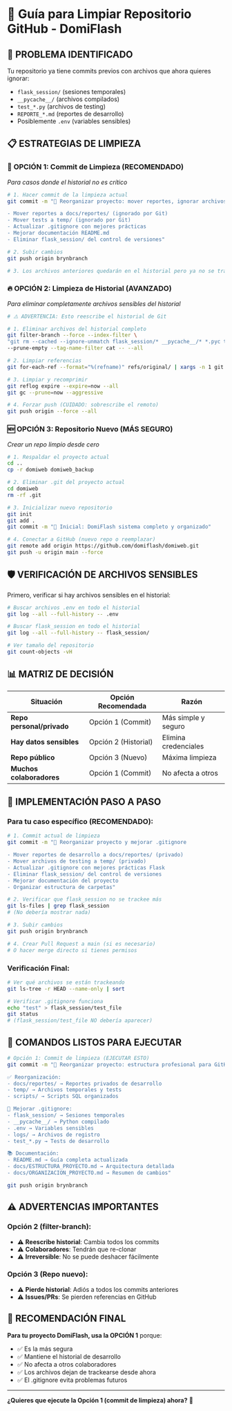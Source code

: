 # 🧹 Guía para Limpiar Repositorio GitHub - DomiFlash

## 🚨 **PROBLEMA IDENTIFICADO**
Tu repositorio ya tiene commits previos con archivos que ahora quieres ignorar:
- `flask_session/` (sesiones temporales)
- `__pycache__/` (archivos compilados)
- `test_*.py` (archivos de testing)
- `REPORTE_*.md` (reportes de desarrollo)
- Posiblemente `.env` (variables sensibles)

## 📋 **ESTRATEGIAS DE LIMPIEZA**

### 🎯 **OPCIÓN 1: Commit de Limpieza (RECOMENDADO)**
*Para casos donde el historial no es crítico*

```bash
# 1. Hacer commit de la limpieza actual
git commit -m "🧹 Reorganizar proyecto: mover reportes, ignorar archivos temporales

- Mover reportes a docs/reportes/ (ignorado por Git)
- Mover tests a temp/ (ignorado por Git)  
- Actualizar .gitignore con mejores prácticas
- Mejorar documentación README.md
- Eliminar flask_session/ del control de versiones"

# 2. Subir cambios
git push origin brynbranch

# 3. Los archivos anteriores quedarán en el historial pero ya no se trackearán
```

### 🔥 **OPCIÓN 2: Limpieza de Historial (AVANZADO)**
*Para eliminar completamente archivos sensibles del historial*

```bash
# ⚠️ ADVERTENCIA: Esto reescribe el historial de Git

# 1. Eliminar archivos del historial completo
git filter-branch --force --index-filter \
"git rm --cached --ignore-unmatch flask_session/* __pycache__/* *.pyc test_*.py REPORTE_*.md" \
--prune-empty --tag-name-filter cat -- --all

# 2. Limpiar referencias
git for-each-ref --format="%(refname)" refs/original/ | xargs -n 1 git update-ref -d

# 3. Limpiar y recomprimir
git reflog expire --expire=now --all
git gc --prune=now --aggressive

# 4. Forzar push (CUIDADO: sobrescribe el remoto)
git push origin --force --all
```

### 🆕 **OPCIÓN 3: Repositorio Nuevo (MÁS SEGURO)**
*Crear un repo limpio desde cero*

```bash
# 1. Respaldar el proyecto actual
cd ..
cp -r domiweb domiweb_backup

# 2. Eliminar .git del proyecto actual
cd domiweb
rm -rf .git

# 3. Inicializar nuevo repositorio
git init
git add .
git commit -m "🚀 Inicial: DomiFlash sistema completo y organizado"

# 4. Conectar a GitHub (nuevo repo o reemplazar)
git remote add origin https://github.com/domiflash/domiweb.git
git push -u origin main --force
```

## 🛡️ **VERIFICACIÓN DE ARCHIVOS SENSIBLES**

Primero, verificar si hay archivos sensibles en el historial:

```bash
# Buscar archivos .env en todo el historial
git log --all --full-history -- .env

# Buscar flask_session en todo el historial  
git log --all --full-history -- flask_session/

# Ver tamaño del repositorio
git count-objects -vH
```

## 📊 **MATRIZ DE DECISIÓN**

| Situación | Opción Recomendada | Razón |
|-----------|-------------------|-------|
| **Repo personal/privado** | Opción 1 (Commit) | Más simple y seguro |
| **Hay datos sensibles** | Opción 2 (Historial) | Elimina credenciales |
| **Repo público** | Opción 3 (Nuevo) | Máxima limpieza |
| **Muchos colaboradores** | Opción 1 (Commit) | No afecta a otros |

## 🔧 **IMPLEMENTACIÓN PASO A PASO**

### **Para tu caso específico (RECOMENDADO):**

```bash
# 1. Commit actual de limpieza
git commit -m "🧹 Reorganizar proyecto y mejorar .gitignore

- Mover reportes de desarrollo a docs/reportes/ (privado)
- Mover archivos de testing a temp/ (privado)
- Actualizar .gitignore con mejores prácticas Flask
- Eliminar flask_session/ del control de versiones
- Mejorar documentación del proyecto
- Organizar estructura de carpetas"

# 2. Verificar que flask_session no se trackee más
git ls-files | grep flask_session
# (No debería mostrar nada)

# 3. Subir cambios
git push origin brynbranch

# 4. Crear Pull Request a main (si es necesario)
# O hacer merge directo si tienes permisos
```

### **Verificación Final:**
```bash
# Ver qué archivos se están trackeando
git ls-tree -r HEAD --name-only | sort

# Verificar .gitignore funciona
echo "test" > flask_session/test_file
git status
# (flask_session/test_file NO debería aparecer)
```

## 🚀 **COMANDOS LISTOS PARA EJECUTAR**

```bash
# Opción 1: Commit de limpieza (EJECUTAR ESTO)
git commit -m "🧹 Reorganizar proyecto: estructura profesional para GitHub

✅ Reorganización:
- docs/reportes/ → Reportes privados de desarrollo  
- temp/ → Archivos temporales y tests
- scripts/ → Scripts SQL organizados

🚫 Mejorar .gitignore:
- flask_session/ → Sesiones temporales
- __pycache__/ → Python compilado  
- .env → Variables sensibles
- logs/ → Archivos de registro
- test_*.py → Tests de desarrollo

📚 Documentación:
- README.md → Guía completa actualizada
- docs/ESTRUCTURA_PROYECTO.md → Arquitectura detallada
- docs/ORGANIZACION_PROYECTO.md → Resumen de cambios"

git push origin brynbranch
```

## ⚠️ **ADVERTENCIAS IMPORTANTES**

### **Opción 2 (filter-branch):**
- ⚠️ **Reescribe historial**: Cambia todos los commits
- ⚠️ **Colaboradores**: Tendrán que re-clonar
- ⚠️ **Irreversible**: No se puede deshacer fácilmente

### **Opción 3 (Repo nuevo):**
- ⚠️ **Pierde historial**: Adiós a todos los commits anteriores
- ⚠️ **Issues/PRs**: Se pierden referencias en GitHub

## 🎯 **RECOMENDACIÓN FINAL**

**Para tu proyecto DomiFlash, usa la OPCIÓN 1** porque:
- ✅ Es la más segura
- ✅ Mantiene el historial de desarrollo
- ✅ No afecta a otros colaboradores
- ✅ Los archivos dejan de trackearse desde ahora
- ✅ El .gitignore evita problemas futuros

---

**¿Quieres que ejecute la Opción 1 (commit de limpieza) ahora?** 🚀